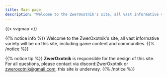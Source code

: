 ```yaml
---
title: Main page
description: "Welcome to the ZwerOxotnik's site, all vast informative variety will be on this site, including game content and communities"
---
```


{{< svgmap >}}

{{% notice info %}}
Welcome to the ZwerOxotnik's site, all vast informative variety will be on this site, including game content and communities.
{{% /notice %}}

{{% notice tip %}}
**ZwerOxotnik** is responsible for the design of this site. For all questions, please contact via discord:ZwerOxotnik
or  [zweroxotnik@gmail.com](mailto:zweroxotnik@gmail.com), this site is underway.
{{% /notice %}}
